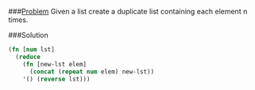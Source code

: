 ###[Problem](https://www.hackerrank.com/challenges/fp-list-replication)
Given a list create a duplicate list containing each element n times.

###Solution
```clojure
(fn [num lst]
  (reduce 
    (fn [new-lst elem]
      (concat (repeat num elem) new-lst))
    '() (reverse lst)))
```

